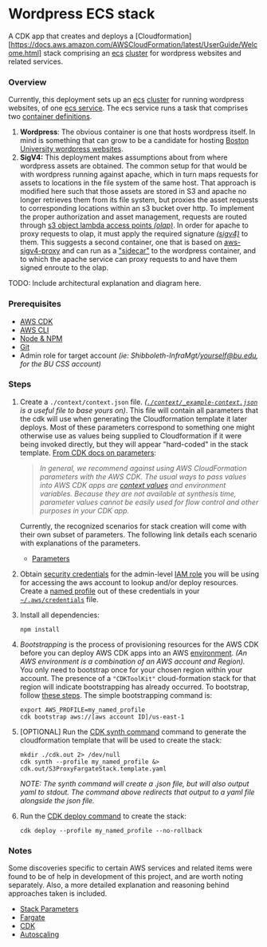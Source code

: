 # Wordpress ECS stack

A CDK app that creates and deploys a [Cloudformation][https://docs.aws.amazon.com/AWSCloudFormation/latest/UserGuide/Welcome.html] stack comprising an [ecs](https://docs.aws.amazon.com/AmazonECS/latest/developerguide/Welcome.html) [cluster](https://docs.aws.amazon.com/AmazonECS/latest/developerguide/clusters.html) for wordpress websites and related services.

### Overview

Currently, this deployment sets up an [ecs](https://docs.aws.amazon.com/AmazonECS/latest/developerguide/Welcome.html) [cluster](https://docs.aws.amazon.com/AmazonECS/latest/developerguide/clusters.html) for running wordpress websites, of one [ecs service](https://docs.aws.amazon.com/AmazonECS/latest/developerguide/ecs_services.html). The ecs service runs a task that comprises two [container definitions](https://docs.aws.amazon.com/AmazonECS/latest/developerguide/task_definition_parameters.html#container_definitions).

1. **Wordpress**:
   The obvious container is one that hosts wordpress itself. In mind is something that can grow to be a candidate for hosting [Boston University wordpress websites](https://www.bu.edu/tech/services/cccs/websites/www/wordpress/).
1. **SigV4:**
   This deployment makes assumptions about from where wordpress assets are obtained. The common setup for that would be with wordpress running against apache, which in turn maps requests for assets to locations in the file system of the same host. That approach is modified here such that those assets are stored in S3 and apache no longer retrieves them from its file system, but proxies the asset requests to corresponding locations within an s3 bucket over http. To implement the proper authorization and asset management, requests are routed through [s3 object lambda access points *(olap)*](https://docs.aws.amazon.com/AmazonS3/latest/userguide/transforming-objects.html). In order for apache to proxy requests to olap, it must apply the required signature *[(sigv4)](https://docs.aws.amazon.com/AmazonS3/latest/API/sig-v4-authenticating-requests.html)* to them. This suggests a second container, one that is based on [aws-sigv4-proxy](https://github.com/awslabs/aws-sigv4-proxy) and can run as a ["sidecar"](https://docs.aws.amazon.com/AmazonECS/latest/bestpracticesguide/fargate-security-considerations.html) to the wordpress container, and to which the apache service can proxy requests to and have them signed enroute to the olap.

TODO: Include architectural explanation and diagram here.

### Prerequisites

- [AWS CDK](https://docs.aws.amazon.com/cdk/v2/guide/home.html)
- [AWS CLI](https://aws.amazon.com/cli/)
- [Node & NPM](https://nodejs.org/en/download)
- [Git](https://git-scm.com/book/en/v2/Getting-Started-Installing-Git)
- Admin role for target account *(ie: Shibboleth-InfraMgt/yourself@bu.edu, for the BU CSS account)*

### Steps

1. Create a `./context/context.json` file. *([`./context/_example-context.json`](./context/_example-context.json) is a useful file to base yours on)*.
   This file will contain all parameters that the cdk will use when generating the Cloudformation template it later deploys. Most of these parameters correspond to something one might otherwise use as values being supplied to Cloudformation if it were being invoked directly, but they will appear "hard-coded" in the stack template. [From CDK docs on parameters](https://docs.aws.amazon.com/cdk/v2/guide/parameters.html):

   > *In general, we recommend against using AWS CloudFormation parameters with the AWS CDK. The usual ways to pass values into AWS CDK apps are [context values](https://docs.aws.amazon.com/cdk/v2/guide/context.html) and environment variables. Because they are not available at synthesis time, parameter values cannot be easily used for flow control and other purposes in your CDK app.*

   Currently, the recognized scenarios for stack creation will come with their own subset of parameters.
   The following link details each scenario with explanations of the parameters. 
   
   - [Parameters](./docs/parameters.md)
   
2. Obtain [security credentials](https://docs.aws.amazon.com/IAM/latest/UserGuide/security-creds.html?icmpid=docs_homepage_genref) for the admin-level [IAM role](https://docs.aws.amazon.com/IAM/latest/UserGuide/id_roles.html) you will be using for accessing the aws account to lookup and/or deploy resources.
   Create a [named profile](https://docs.aws.amazon.com/cli/latest/userguide/cli-configure-files.html#cli-configure-files-using-profiles) out of these credentials in your [`~/.aws/credentials`](https://docs.aws.amazon.com/cli/latest/userguide/cli-configure-files.html#cli-configure-files-where) file.
   
2. Install all dependencies:
   
   ```
   npm install
   ```
   
3. *Bootstrapping* is the process of provisioning resources for the AWS CDK before you can deploy AWS CDK apps into an AWS [environment](https://docs.aws.amazon.com/cdk/v2/guide/environments.html). *(An AWS environment is a combination of an AWS account and Region).* You only need to bootstrap once for your chosen region within your account. The presence of a `"CDKToolKit"` cloud-formation stack for that region will indicate bootstrapping has already occurred. To bootstrap, follow [these steps](https://docs.aws.amazon.com/cdk/v2/guide/bootstrapping.html#bootstrapping-howto). The simple bootstrapping command is:

   ```
   export AWS_PROFILE=my_named_profile
   cdk bootstrap aws://[aws account ID]/us-east-1
   ```

5. [OPTIONAL] Run the [CDK synth command](https://docs.aws.amazon.com/cdk/v2/guide/cli.html#cli-synth) command to generate the cloudformation template that will be used to create the stack:

   ```
   mkdir ./cdk.out 2> /dev/null
   cdk synth --profile my_named_profile &> cdk.out/S3ProxyFargateStack.template.yaml
   ```

   *NOTE: The synth command will create a .json file, but will also output yaml to stdout. The command above redirects that output to a yaml file alongside the json file.*

3. Run the [CDK deploy command](https://docs.aws.amazon.com/cdk/v2/guide/cli.html#cli-deploy) to create the stack:

   ```
   cdk deploy --profile my_named_profile --no-rollback
   ```


### Notes

Some discoveries specific to certain AWS services and related items were found to be of help in development of this project, and are worth noting separately. Also, a more detailed explanation and reasoning behind approaches taken is included. 

- [Stack Parameters](./docs/parameters.md)
- [Fargate](./docs/fargate.md)
- [CDK](./docs/cdk.md)
- [Autoscaling](./docs/autoscaling.md)

